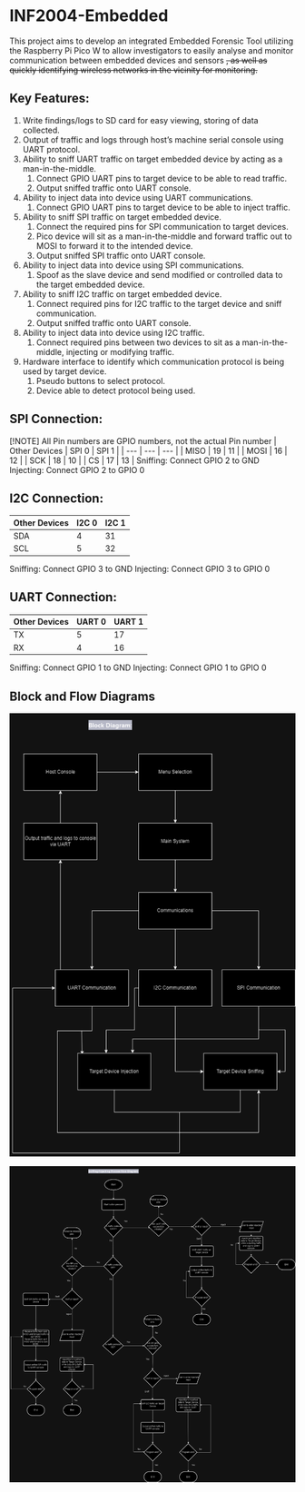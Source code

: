 # INF2004-Embedded
This project aims to develop an integrated Embedded Forensic Tool utilizing the Raspberry Pi Pico W to allow investigators to easily analyse and monitor communication between embedded devices and sensors ~~, as well as quickly identifying wireless networks in the vicinity for monitoring.~~

## Key Features:
1. Write findings/logs to SD card for easy viewing, storing of data collected.
2. Output of traffic and logs through host’s machine serial console using UART protocol.
3. Ability to sniff UART traffic on target embedded device by acting as a man-in-the-middle.
   1. Connect GPIO UART pins to target device to be able to read traffic.
   2. Output sniffed traffic onto UART console.
4. Ability to inject data into device using UART communications.
   1. Connect GPIO UART pins to target device to be able to inject traffic.
5. Ability to sniff SPI traffic on target embedded device.
   1. Connect the required pins for SPI communication to target devices.
   2. Pico device will sit as a man-in-the-middle and forward traffic out to MOSI to forward it to the intended device.
   3. Output sniffed SPI traffic onto UART console.
6. Ability to inject data into device using SPI communications.
   1. Spoof as the slave device and send modified or controlled data to the target embedded device.
7. Ability to sniff I2C traffic on target embedded device.
   1. Connect required pins for I2C traffic to the target device and sniff communication.
   2. Output sniffed traffic onto UART console.
8. Ability to inject data into device using I2C traffic.
   1. Connect required pins between two devices to sit as a man-in-the-middle, injecting or modifying traffic.
9. Hardware interface to identify which communication protocol is being used by target device.
    1. Pseudo buttons to select protocol.
    2. Device able to detect protocol being used.

## SPI Connection:
[!NOTE] All Pin numbers are GPIO numbers, not the actual Pin number 
| Other Devices | SPI 0 | SPI 1 |
| --- | --- | --- |
| MISO | 19 | 11 |
| MOSI | 16 | 12 |
| SCK | 18 | 10 |
| CS | 17 | 13 |
Sniffing: Connect GPIO 2 to GND
Injecting: Connect GPIO 2 to GPIO 0

## I2C Connection:
| Other Devices | I2C 0 | I2C 1 |
| --- | --- | --- |
| SDA | 4 | 31 |  
| SCL | 5 | 32 |
Sniffing: Connect GPIO 3 to GND
Injecting: Connect GPIO 3 to GPIO 0


## UART Connection:
| Other Devices | UART 0 | UART 1 |
| --- | --- | --- |
| TX | 5 | 17 |
| RX | 4 | 16 |
Sniffing: Connect GPIO 1 to GND
Injecting: Connect GPIO 1 to GPIO 0 
## Block and Flow Diagrams

![Block Diagram](https://github.com/Kai-i-i-i/INF2004-Embedded/blob/main/diagrams/Block.png "Block_Diagram")

![Flow Diagram](https://github.com/Kai-i-i-i/INF2004-Embedded/blob/main/diagrams/Flow.png "Flow_Diagram")

